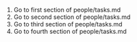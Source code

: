 1. Go to first section of people/tasks.md
2. Go to second section of people/tasks.md
3. Go to third section of people/tasks.md
4. Go to fourth section of people/tasks.md
